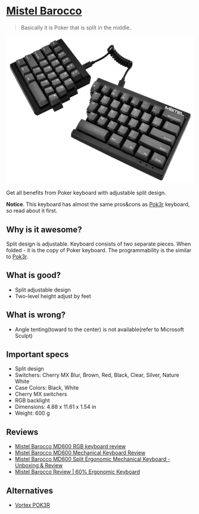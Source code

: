 # [Mistel Barocco](https://www.facebook.com/mistelkeyboard/posts/326352834383987)

> Basically it is Poker that is split in the middle.

![img](mistel_barocco.jpg?style=centerme)

Get all benefits from Poker keyboard with adjustable split design.

**Notice**. This keyboard has almost the same pros&cons as [Pok3r](../poker/README.md) keyboard, so read about it first.

## Why is it awesome?
Split design is adjustable. Keyboard consists of two separate pieces. When folded - it is the copy of Poker keyboard. The programmability is the similar to [Pok3r](../poker/README.md).

## What is good?
- Split adjustable design
- Two-level height adjust by feet

## What is wrong?
- Angle tenting(toward to the center) is not available(refer to Microsoft Sculpt)

## Important specs
- Split design
- Switchers: Cherry MX Blur, Brown, Red, Black, Clear, Silver, Nature White
- Case Colors: Black, White
- Cherry MX switchers
- RGB backlight
- Dimensions: 4.88 x 11.61 x 1.54 in
- Weight: 600 g

## Reviews
- [Mistel Barocco MD600 RGB keyboard review](https://youtu.be/nU9_i7v1-A4)
- [Mistel Barocco MD600 Mechanical Keyboard Review](https://youtu.be/q8Pr0B1fJ2c)
- [Mistel Barocco MD600 Split Ergonomic Mechanical Keyboard - Unboxing & Review](https://youtu.be/_GiGiyupS5o)
- [Mistel Barocco Review | 60% Ergonomic Keyboard](https://youtu.be/L5tQ3HP46JA)

## Alternatives
- [Vortex POK3R](../poker/README.md)

